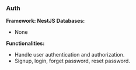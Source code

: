 ### Auth

**Framework: NestJS**
**Databases:**
- None

**Functionalities:**
- Handle user authentication and authorization.
- Signup, login, forget password, reset password.
